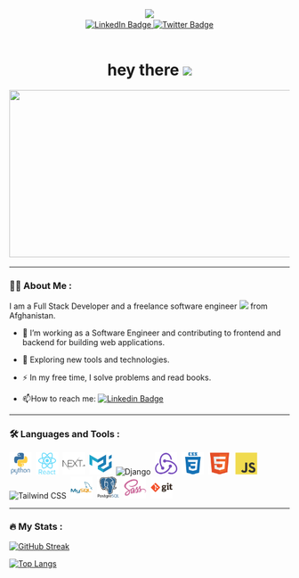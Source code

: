 <div id="header" align="center">
  <img src="https://media.giphy.com/media/M9gbBd9nbDrOTu1Mqx/giphy.gif" width="100"/>
  <div id="badges">
<div id="badges">
  <a href="https://www.linkedin.com/in/abbas-anosh-80b802157/">
    <img src="https://img.shields.io/badge/LinkedIn-blue?style=for-the-badge&logo=linkedin&logoColor=white" alt="LinkedIn Badge"/>
  </a>
  <a href="mailto:abbasalianosh@gmail.com">
    <img src="https://img.shields.io/badge/Gmail-blue?style=for-the-badge&logo=gmail&logoColor=white" alt="Twitter Badge"/>
  </a>
</div>
</div>
  <img src="https://komarev.com/ghpvc/?username=abbasanosh&style=flat-square&color=blue" alt=""/>
  
 <h1>
  hey there
  <img src="https://media.giphy.com/media/hvRJCLFzcasrR4ia7z/giphy.gif" width="30px"/>
</h1>
  
  
</div>
<div align="center">
  <img src="https://media4.giphy.com/media/RbDKaczqWovIugyJmW/giphy.gif?cid=ecf05e47eztk73gspx8jhju4srxawgcrlp4b0ouvuk8aysb0&rid=giphy.gif&ct=g" width="600" height="300"/>
</div>

---

### :man_technologist: About Me :

I am a Full Stack Developer and a freelance software engineer <img src="https://media.giphy.com/media/WUlplcMpOCEmTGBtBW/giphy.gif" width="30"> from Afghanistan.

- :telescope: I’m working as a Software Engineer and contributing to frontend and backend for building web applications.

- :seedling: Exploring new tools and technologies.

- :zap: In my free time, I solve problems and read books.

- :mailbox:How to reach me: [![Linkedin Badge](https://img.shields.io/badge/-kakbar-blue?style=flat&logo=Linkedin&logoColor=white)](https://www.linkedin.com/in/abbas-anosh-80b802157/)


---

### :hammer_and_wrench: Languages and Tools :

<div>
  <img src="https://github.com/devicons/devicon/blob/master/icons/python/python-original-wordmark.svg" title="Python" alt="Python" width="40" height="40"/>&nbsp;
  <img src="https://github.com/devicons/devicon/blob/master/icons/react/react-original-wordmark.svg" title="React" alt="React" width="40" height="40"/>&nbsp;
  <img src="https://github.com/devicons/devicon/blob/master/icons/nextjs/nextjs-original-wordmark.svg" title="Nextjs" alt="Nextjs" width="40" height="40"/>&nbsp;
  <img src="https://github.com/devicons/devicon/blob/master/icons/materialui/materialui-original.svg" title="Material UI" alt="Material UI" width="40" height="40"/>&nbsp;
  <img src="https://www.vectorlogo.zone/logos/djangoproject/djangoproject-ar21.svg" title="Django" alt="Django" width="60" height="50"/>&nbsp;
  <img src="https://github.com/devicons/devicon/blob/master/icons/redux/redux-original.svg" title="Redux" alt="Redux " width="40" height="40"/>&nbsp;
  <img src="https://github.com/devicons/devicon/blob/master/icons/css3/css3-plain-wordmark.svg"  title="CSS3" alt="CSS" width="40" height="40"/>&nbsp;
  <img src="https://github.com/devicons/devicon/blob/master/icons/html5/html5-original.svg" title="HTML5" alt="HTML" width="40" height="40"/>&nbsp;
  <img src="https://github.com/devicons/devicon/blob/master/icons/javascript/javascript-original.svg" title="JavaScript" alt="JavaScript" width="40" height="40"/>&nbsp;
   <img src="https://www.vectorlogo.zone/logos/tailwindcss/tailwindcss-icon.svg" title="Tailwind CSS" alt="Tailwind CSS" width="70" height="50"/>&nbsp;
  <img src="https://github.com/devicons/devicon/blob/master/icons/mysql/mysql-original-wordmark.svg" title="MySQL"  alt="MySQL" width="40" height="40"/>&nbsp;
  <img src="https://github.com/devicons/devicon/blob/master/icons/postgresql/postgresql-original-wordmark.svg" title="Postgresql" alt="Postgresql" width="40" height="40"/>&nbsp;
  <img src="https://github.com/devicons/devicon/blob/master/icons/sass/sass-original.svg" title="sass" alt="sass" width="40" height="40"/>&nbsp;
  <img src="https://github.com/devicons/devicon/blob/master/icons/git/git-original-wordmark.svg" title="Git" **alt="Git" width="40" height="40"/>
</div>



---

### :fire: My Stats :
<div>

  [![GitHub Streak](http://github-readme-streak-stats.herokuapp.com?user=abbasanosh&theme=dark&background=000000)](https://git.io/streak-stats)
  
</div>
  
 [![Top Langs](https://github-readme-stats.vercel.app/api/top-langs/?username=abbasanosh&layout=compact&theme=vision-friendly-dark)](https://github.com/anuraghazra/github-readme-stats)
 
 


